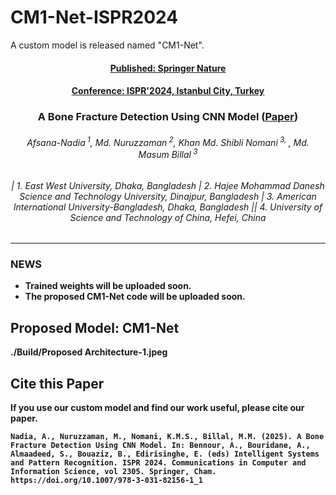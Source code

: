 # CM1-Net-ISPR2024
A custom model is released named "CM1-Net".
<h4 align="center"><strong><a href="https://doi.org/10.1007/978-3-031-82156-1_1">Published: Springer Nature</a></strong></h4>
<h4 align="center"><strong><a href="https://doi.org/10.1007/978-3-031-82156-1_1">Conference: ISPR'2024, Istanbul City, Turkey</a></strong></h4>
<h3 align="center"><strong>A Bone Fracture Detection Using CNN Model (<strong><a href="https://doi.org/10.1007/978-3-031-82156-1_1">Paper</a>)</strong></h3>

<h6 align="center">Afsana-Nadia<sup> 1</sup>,  Md. Nuruzzaman<sup> 2</sup>,  Khan Md. Shibli Nomani<sup> 3, </sup>, Md. Masum Billal<sup> 3</sup></h6>
<h6 align="center">| 1. East West University, Dhaka, Bangladesh | 2. Hajee Mohammad Danesh Science and Technology University, Dinajpur, Bangladesh | 3. American International University-Bangladesh, Dhaka, Bangladesh || 4. University of Science and Technology of China, Hefei, China </h6>
<hr>

### NEWS 
- Trained weights will be uploaded soon.
- The proposed CM1-Net code will be uploaded soon.

## Proposed Model: CM1-Net
./Build/Proposed Architecture-1.jpeg

## Cite this Paper

If you use our custom model and find our work useful, please cite our paper.

```
Nadia, A., Nuruzzaman, M., Nomani, K.M.S., Billal, M.M. (2025). A Bone Fracture Detection Using CNN Model. In: Bennour, A., Bouridane, A., Almaadeed, S., Bouaziz, B., Edirisinghe, E. (eds) Intelligent Systems and Pattern Recognition. ISPR 2024. Communications in Computer and Information Science, vol 2305. Springer, Cham. https://doi.org/10.1007/978-3-031-82156-1_1
